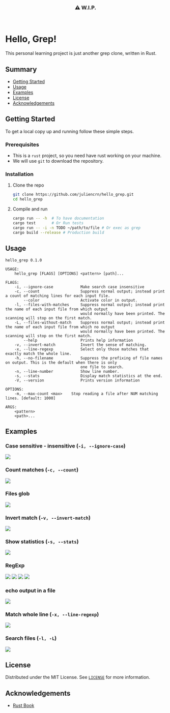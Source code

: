 <h3 align="center">
    ⚠️  W.I.P.
</h3>
<br /> 

# Hello, Grep!
This personal learning project is just another grep clone, written in Rust.

## Summary
- [Getting Started](#getting-started)
- [Usage](#usage)
- [Examples](#examples)
- [License](#license)
- [Acknowledgements](#acknowledgements)
## Getting Started
To get a local copy up and running follow these simple steps.

### Prerequisites
- This is a `rust` project, so you need have rust working on your machine. 
- We will use `git` to download the repository.

### Installation
1. Clone the repo
   ```sh
   git clone https://github.com/juliencrn/hello_grep.git
   cd hello_grep 
   ```
2. Compile and run
   ```sh
   cargo run -- -h  # To have documentation
   cargo test       # Or Run tests
   cargo run -- -i -n TODO ~/path/to/file # Or exec as grep
   cargo build --release # Production build
   ```

## Usage
```
hello_grep 0.1.0

USAGE:
    hello_grep [FLAGS] [OPTIONS] <pattern> [path]...

FLAGS:
    -i, --ignore-case            Make search case insensitive
    -c, --count                  Suppress normal output; instead print a count of matching lines for each input file.
        --color                  Activate color in output.
    -l, --files-with-matches     Suppress normal output; instead print the name of each input file from which output
                                 would normally have been printed. The scanning will stop on the first match.
    -L, --files-without-match    Suppress normal output; instead print the name of each input file from which no output
                                 would normally have been printed. The scanning will stop on the first match.
        --help                   Prints help information
    -v, --invert-match           Invert the sense of matching.
    -x, --line-regexp            Select only those matches that exactly match the whole line.
    -h, --no-filename            Suppress the prefixing of file names on output. This is the default when there is only
                                 one file to search.
    -n, --line-number            Show line number.
    -s, --stats                  Display match statistics at the end.
    -V, --version                Prints version information

OPTIONS:
    -m, --max-count <max>    Stop reading a file after NUM matching lines. [default: 1000]

ARGS:
    <pattern>
    <path>...
```

## Examples

### Case sensitive - insensitive (`-i, --ignore-case`)

![](assets/Screenshot-case.png)

### Count matches (`-c, --count`)

![](assets/Screenshot-count-matches.png)

### Files glob

![](assets/Screenshot-glob.png)

### Invert match (`-v, --invert-match`)

![](assets/Screenshot-invert-match.png)

### Show statistics (`-s, --stats`)

![](assets/Screenshot-stats.png)

### RegExp

![](assets/Screenshot-regex-1.png)
![](assets/Screenshot-regex-2.png)
![](assets/Screenshot-regex-3.png)
![](assets/Screenshot-regex-4.png)

### echo output in a file

![](assets/Screenshot-to-file.png)

### Match whole line (`-x, --line-regexp`)

![](assets/Screenshot-whole-line.png)

### Search files (`-l, -L`)

![](assets/Screenshot-files.png)

## License
Distributed under the MIT License. See [`LICENSE`](./LICENSE) for more information.

## Acknowledgements
* [Rust Book](https://doc.rust-lang.org/book/)
